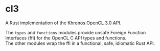# cl3

A Rust implementation of the [Khronos OpenCL 3.0 API](https://www.khronos.org/registry/OpenCL/).

The `types` and `functions` modules provide unsafe Foreign Function Interfaces
(ffi) for the OpenCL C API types and functions.  
The other modules wrap the ffi in a functional, safe, idiomatic Rust API.
